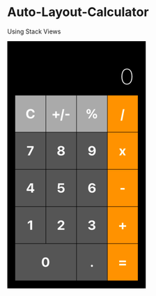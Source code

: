 # Auto-Layout-Calculator

Using Stack Views 

![Image alt](https://github.com/shanidzeann/Screenshots/blob/main/AutoLayoutCalculator.png)

